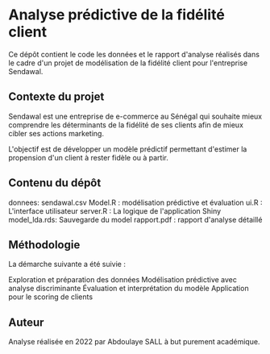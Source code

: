 # Analyse prédictive de la fidélité client
Ce dépôt contient le code les données et le rapport d'analyse réalisés dans le cadre d'un projet de modélisation de la fidélité client pour l'entreprise Sendawal.

## Contexte du projet
Sendawal est une entreprise de e-commerce au Sénégal qui souhaite mieux comprendre les déterminants de la fidélité de ses clients afin de mieux cibler ses actions marketing.

L'objectif est de développer un modèle prédictif permettant d'estimer la propension d'un client à rester fidèle ou à partir.

## Contenu du dépôt
donnees: sendawal.csv
Model.R : modélisation prédictive et évaluation
ui.R : L'interface utilisateur
server.R : La logique de l'application Shiny
model_lda.rds: Sauvegarde du model
rapport.pdf : rapport d'analyse détaillé

## Méthodologie
La démarche suivante a été suivie :

Exploration et préparation des données
Modélisation prédictive avec analyse discriminante
Évaluation et interprétation du modèle
Application pour le scoring de clients

## Auteur
Analyse réalisée en 2022 par Abdoulaye SALL à but purement académique.